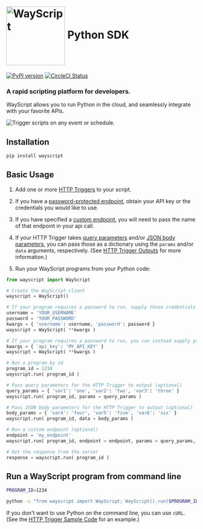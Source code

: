 # [<img src="https://user-images.githubusercontent.com/31461850/53454621-a1b39500-39dc-11e9-9b3c-276451d42437.png" width="155px" alt="WayScript" align="center">](https://wayscript.com) Python SDK

[![PyPI version](https://img.shields.io/pypi/v/wayscript.svg?color=blue)](https://pypi.python.org/pypi/wayscript/) [![CircleCI Status](https://circleci.com/gh/wayscript/wayscript-python/tree/master.svg?style=shield)](https://circleci.com/gh/wayscript/wayscript-python/tree/master)

### A rapid scripting platform for developers.

WayScript allows you to run Python in the cloud, and seamlessly integrate with your favorite APIs.

![Trigger scripts on any event or schedule.](https://user-images.githubusercontent.com/31461850/68791449-30fde880-05fe-11ea-86d1-8dc739cda767.png)

## Installation

```sh
pip install wayscript
```

## Basic Usage

1. Add one or more [HTTP Triggers](https://docs.wayscript.com/library/triggers/http-trigger) to your script.

2. If you have a [password-protected endpoint](https://docs.wayscript.com/library/triggers/http-trigger#password-protect-your-endpoints), obtain your API key or the credentials you would like to use.

3. If you have specified a [custom endpoint](https://docs.wayscript.com/library/triggers/http-trigger#endpoints), you will need to pass the name of that endpoint in your api call.

4. If your HTTP Trigger takes [query parameters](https://docs.wayscript.com/library/triggers/http-trigger#request-query-parameters) and/or [JSON body parameters](https://docs.wayscript.com/library/triggers/http-trigger#request-json-body-parameters), you can pass those as a dictionary using the `params` and/or `data` arguments, respectively. (See [HTTP Trigger Outputs](https://docs.wayscript.com/library/triggers/http-trigger#outputs) for more information.)

5. Run your WayScript programs from your Python code:

```python
from wayscript import WayScript

# Create the WayScript client
wayscript = WayScript()

# If your program requires a password to run, supply those credentials when creating the client
username = 'YOUR_USERNAME'
password = 'YOUR_PASSWORD'
kwargs = { 'username': username, 'password': password }
wayscript = WayScript( **kwargs )

# If your program requires a password to run, you can instead supply your API Key when creating the client
kwargs = { 'api_key': 'MY_API_KEY' }
wayscript = WayScript( **kwargs )

# Run a program by id
program_id = 1234
wayscript.run( program_id )

# Pass query parameters for the HTTP Trigger to output (optional)
query_params = { 'var1': 'one', 'var2': 'two', 'var3': 'three' }
wayscript.run( program_id, params = query_params )

# Pass JSON body parameters for the HTTP Trigger to output (optional)
body_params = { 'var4': 'four', 'var5': 'five', 'var6': 'six' }
wayscript.run( program_id, data = body_params )

# Run a custom endpoint (optional)
endpoint = 'my_endpoint'
wayscript.run( program_id, endpoint = endpoint, params = query_params, data = body_params )

# Get the response from the server
response = wayscript.run( program_id )
```

## Run a WayScript program from command line
```sh
PROGRAM_ID=1234

python -c "from wayscript import WayScript; WayScript().run($PROGRAM_ID)"
```

If you don't want to use Python on the command line, you can use `cURL`. (See the [HTTP Trigger Sample Code](https://docs.wayscript.com/library/triggers/http-trigger#sample-code) for an example.)
